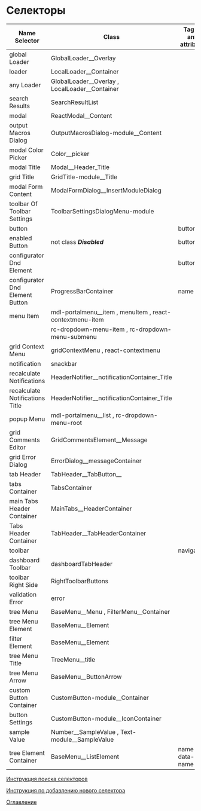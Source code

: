 # Селекторы

| Name Selector  | Class                                          | Tag or any attribute  |  Exists attr |
| -------------  | -------------                                  | -------------         |  -------------         |
| global Loader  | GlobalLoader__Overlay                          |                       |                        |
| loader         | LocalLoader__Container                         |                       |                        |
| any Loader     | GlobalLoader__Overlay , LocalLoader__Container |                       |                        |
| search Results | SearchResultList                               |                       | yes                    |
| modal                | ReactModal__Content                      |                       |                        |
| output Macros Dialog | OutputMacrosDialog-module__Content       |                       |                        |
| modal Color Picker   | Color__picker                            |                       |                        |
| modal Title          | Modal__Header_Title                      |                       | yes                    |
| grid Title           | GridTitle-module__Title                  |                       | yes                    |
| modal Form Content   | ModalFormDialog__InsertModuleDialog      |                       |                        |
| toolbar Of Toolbar Settings | ToolbarSettingsDialogMenu-module  |                       |                        |
| button             |                                            |  button               | yes                    |
| enabled Button     | not class ***Disabled***                   |  button               | yes                    |
| configurator Dnd Element |                                      |  button               | yes                    |
| configurator Dnd Element Button | ProgressBarContainer          |  name                 | yes                    |
| menu Item                | mdl-portalmenu__item  , menuItem , react-contextmenu-item |  | yes                    |
|                          | rc-dropdown-menu-item  , rc-dropdown-menu-submenu         |  |                        |
| grid Context Menu        | gridContextMenu , react-contextmenu  |                       |                        |
| notification             | snackbar                             |                       | yes                    |
| recalculate Notifications | HeaderNotifier__notificationContainer_Title  |              | yes                    |
| recalculate Notifications Title | HeaderNotifier__notificationContainer_Title  |        |                        |
| popup Menu                | mdl-portalmenu__list , rc-dropdown-menu-root  |             |                        |
| grid Comments Editor      | GridCommentsElement__Message        |                       |                        |
| grid Error Dialog         | ErrorDialog__messageContainer       |                       |                        |
| tab Header                | TabHeader__TabButton__              |                       | yes                    |
| tabs Container            | TabsContainer                       |                       |                        |
| main Tabs Header Container| MainTabs__HeaderContainer           |                       |                        |
| Tabs Header Container     | TabHeader__TabHeaderContainer       |                       |                        |
| toolbar                   |                                     | navigation            |                        |
| dashboard Toolbar         | dashboardTabHeader                  |                       |                        |
| toolbar Right Side        | RightToolbarButtons                 |                       |                        |
| validation Error          | error                               |                       |                        |
| tree Menu                 | BaseMenu__Menu , FilterMenu__Container |                    |                        |
| tree Menu Element         | BaseMenu__Element                   |                       | yes                    |
| filter Element            | BaseMenu__Element                   |                       | yes                    |
| tree Menu Title           | TreeMenu__title                     |                       | yes                    |
| tree Menu Arrow           | BaseMenu__ButtonArrow               |                       |                        |
| custom Button Container   | CustomButton-module__Container      |                       | yes                    |
| button Settings           | CustomButton-module__IconContainer  |                       |                        |
| sample Value              | Number__SampleValue , Text-module__SampleValue |            | yes                    |
| tree Element Container    | BaseMenu__ListElement               | name , data-name      | yes                    |

[Инструкция поиска селекторов](../slectors/instructionSelector.md)

[Инструкция по добавлению нового селектора]()

[Оглавление](../README.md)